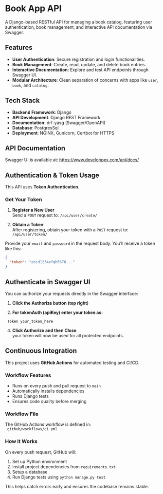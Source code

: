 # Book App API

A Django-based RESTful API for managing a book catalog, featuring user authentication, book management, and interactive API documentation via Swagger.

## Features

- **User Authentication**: Secure registration and login functionalities.
- **Book Management**: Create, read, update, and delete book entries.
- **Interactive Documentation**: Explore and test API endpoints through Swagger UI.
- **Modular Architecture**: Clean separation of concerns with apps like `user`, `book`, and `catalog`.

## Tech Stack

- **Backend Framework**: Django
- **API Development**: Django REST Framework
- **Documentation**: drf-yasg (Swagger/OpenAPI)
- **Database**: PostgresSql
- **Deployment**: NGINX, Gunicorn, Certbot for HTTPS

## API Documentation
Swagger UI is available at: https://www.developpex.com/api/docs/

## Authentication & Token Usage

This API uses **Token Authentication**.

### Get Your Token

1. **Register a New User**  
   Send a `POST` request to:
   `/api/user/create/`


2. **Obtain a Token**  
After registering, obtain your token with a `POST` request to:
`/api/user/token/`

Provide your `email` and `password` in the request body. You’ll receive a token like this:

```json
{
  "token": "abcd1234efgh5678..."
}
```

## Authenticate in Swagger UI
You can authorize your requests directly in the Swagger interface:

1. **Click the Authorize button (top right)**  

2. **For tokenAuth (apiKey) enter your token as:**  
  ```
   Token your_token_here
  ```
4. **Click Authorize and then Close**  
  your token will now be used for all protected endpoints.

## Continuous Integration

This project uses **GitHub Actions** for automated testing and CI/CD.

### Workflow Features

- Runs on every push and pull request to `main`
- Automatically installs dependencies
- Runs Django tests
- Ensures code quality before merging

### Workflow File

The GitHub Actions workflow is defined in:   
   `.github/workflows/ci.yml`

### How It Works

On every push request, GitHub will:

1. Set up Python environment
2. Install project dependencies from `requirements.txt`
3. Setup a database
4. Run Django tests using `python manage.py test`

This helps catch errors early and ensures the codebase remains stable.


